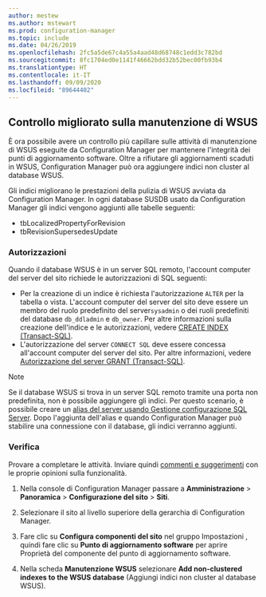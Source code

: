 ```yaml
---
author: mestew
ms.author: mstewart
ms.prod: configuration-manager
ms.topic: include
ms.date: 04/26/2019
ms.openlocfilehash: 2fc5a5de67c4a55a4aad48d68748c1edd3c782bd
ms.sourcegitcommit: 8fc1704ed0e1141f46662bdd32b52bec00fb93b4
ms.translationtype: HT
ms.contentlocale: it-IT
ms.lasthandoff: 09/09/2020
ms.locfileid: "89644402"
---
```

## <a name="improved-control-over-wsus-maintenance"></a>Controllo migliorato sulla manutenzione di WSUS
<!--41101009-->

È ora possibile avere un controllo più capillare sulle attività di manutenzione di WSUS eseguite da Configuration Manager per mantenere l'integrità dei punti di aggiornamento software. Oltre a rifiutare gli aggiornamenti scaduti in WSUS, Configuration Manager può ora aggiungere indici non cluster al database WSUS. 

Gli indici migliorano le prestazioni della pulizia di WSUS avviata da Configuration Manager. In ogni database SUSDB usato da Configuration Manager gli indici vengono aggiunti alle tabelle seguenti:

- tbLocalizedPropertyForRevision
- tbRevisionSupersedesUpdate

### <a name="permissions"></a>Autorizzazioni

Quando il database WSUS è in un server SQL remoto, l'account computer del server del sito richiede le autorizzazioni di SQL seguenti:

- Per la creazione di un indice è richiesta l'autorizzazione `ALTER` per la tabella o vista. L'account computer del server del sito deve essere un membro del ruolo predefinito del server`sysadmin` o dei ruoli predefiniti del database `db_ddladmin` e `db_owner`. Per altre informazioni sulla creazione dell'indice e le autorizzazioni, vedere [CREATE INDEX (Transact-SQL)](/sql/t-sql/statements/create-index-transact-sql#permissions).
- L'autorizzazione del server `CONNECT SQL` deve essere concessa all'account computer del server del sito. Per altre informazioni, vedere [Autorizzazione del server GRANT (Transact-SQL)](/sql/t-sql/statements/grant-server-permissions-transact-sql).

> [!NOTE]  
>  Se il database WSUS si trova in un server SQL remoto tramite una porta non predefinita, non è possibile aggiungere gli indici. Per questo scenario, è possibile creare un [alias del server usando Gestione configurazione SQL Server](/sql/database-engine/configure-windows/create-or-delete-a-server-alias-for-use-by-a-client). Dopo l'aggiunta dell'alias e quando Configuration Manager può stabilire una connessione con il database, gli indici verranno aggiunti. 

### <a name="try-it-out"></a>Verifica

Provare a completare le attività. Inviare quindi [commenti e suggerimenti](../../../../understand/find-help.md#product-feedback) con le proprie opinioni sulla funzionalità.

1. Nella console di Configuration Manager passare a **Amministrazione** > **Panoramica** > **Configurazione del sito** > **Siti**.

2. Selezionare il sito al livello superiore della gerarchia di Configuration Manager.

3. Fare clic su **Configura componenti del sito** nel gruppo Impostazioni , quindi fare clic su **Punto di aggiornamento software** per aprire Proprietà del componente del punto di aggiornamento software.

4. Nella scheda **Manutenzione WSUS** selezionare **Add non-clustered indexes to the WSUS database** (Aggiungi indici non cluster al database WSUS).